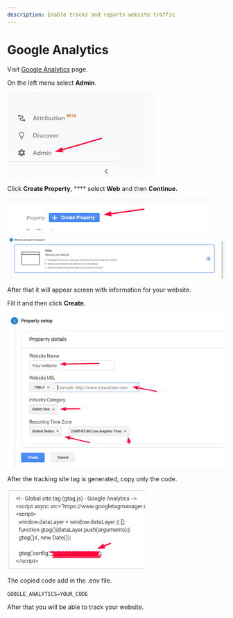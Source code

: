 ```yaml
---
description: Enable tracks and reports website traffic
---
```


# Google Analytics

Visit [Google Analytics](https://analytics.google.com) page.

On the left menu select **Admin**.

![](../.gitbook/assets/screenshot.png)

Click **Create Property**, **** select **Web** and then **Continue.**

![](<../.gitbook/assets/screenshot (3).png>)

![](../.gitbook/assets/screenshot2.png)

After that it will appear screen with information for your website.

Fill it and then click **Create.**

![](<../.gitbook/assets/screenshot (5).png>)

After the tracking site tag is generated, copy only the code.

![](<../.gitbook/assets/screenshot (10).png>)

The copied code add in the .env file.

```
GOOGLE_ANALYTICS=YOUR_CODE
```

After that you will be able to track your website.
